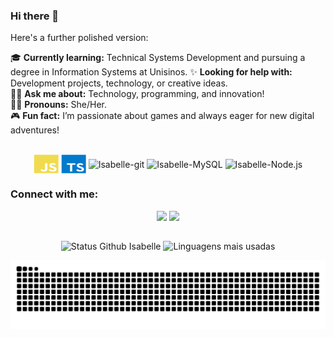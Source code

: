 ### Hi there 👋
Here's a further polished version:  

🎓 **Currently learning:** Technical Systems Development and pursuing a degree in Information Systems at Unisinos. 
✨ **Looking for help with:** Development projects, technology, or creative ideas.  
👨‍💻 **Ask me about:** Technology, programming, and innovation!  
🦸‍♀️ **Pronouns:** She/Her.  
🎮 **Fun fact:** I’m passionate about games and always eager for new digital adventures!  

<div align = "center" style="display: inline_block"><br>
  <img align="center" alt="Isabelle-Js" height="30" width="40" src="https://raw.githubusercontent.com/devicons/devicon/master/icons/javascript/javascript-plain.svg">
  <img align="center" alt="Isabelle-Ts" height="30" width="40" src="https://raw.githubusercontent.com/devicons/devicon/master/icons/typescript/typescript-plain.svg">
  <img align="center" alt= "Isabelle-git" height="30" width="40" src="https://cdn.jsdelivr.net/gh/devicons/devicon/icons/git/git-original.svg" />
  <img align="center" alt= "Isabelle-MySQL" height="30" width="40" src="https://cdn.jsdelivr.net/gh/devicons/devicon/icons/mysql/mysql-original.svg" />
  <img align="center" alt= "Isabelle-Node.js" height="60" width="60" src="https://cdn.jsdelivr.net/gh/devicons/devicon/icons/nodejs/nodejs-plain-wordmark.svg" />
</div>



### Connect with me:

<div align="center">
<a href="https://www.instagram.com/_souzaisabelle/" target="_blank"><img src="https://img.shields.io/badge/-Instagram-%23E4405F?style=for-the-badge&logo=instagram&logoColor=white" target="_blank"></a>
  <a href="https://www.linkedin.com/in/isabellesouzadasilva/" target="_blank"><img src="https://img.shields.io/badge/-LinkedIn-%230077B5?style=for-the-badge&logo=linkedin&logoColor=white" target="_blank"></a> 
</div>

##

<div align="center">
<img width="380em" alt="Status Github Isabelle" src="https://github-readme-stats.vercel.app/api?username=souzaIsabelle&show_icons=true&theme=dracula" />
<img width="380em" alt="Linguagens mais usadas" src="https://github-readme-stats.vercel.app/api/top-langs/?username=souzaIsabelle&layout=compact&theme=dracula"/>
</div>

![Snake animation](https://github.com/souzaIsabelle/souzaIsabelle/blob/output/github-contribution-grid-snake.svg)
